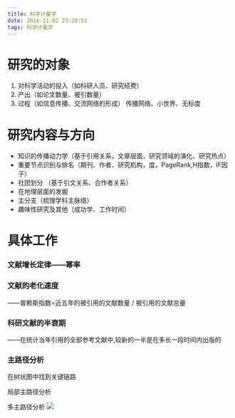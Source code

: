 ```yaml
---
title: 科学计量学
date: 2016-11-02 23:20:53
tags: 科学计量学
---
```


# 研究的对象
1. 对科学活动的投入（如科研人员、研究经费）
2. 产出（如论文数量、被引数量）
3. 过程（如信息传播、交流网络的形成）
传播网络、小世界、无标度
# 研究内容与方向
- 知识的传播动力学（基于引用关系，文章层面，研究领域的演化、研究热点）
- 重要节点识别与排名（期刊、作者、研究机构，度，PageRank,H指数，IF因子）
- 社团划分 （基于引文关系、合作者关系）
- 在地理层面的发掘
- 主分支（梳理学科主脉络）
- 趣味性研究及其他（成功学、工作时间）

# 具体工作
### 文献增长定律——幂率

### 文献的老化速度
——普赖斯指数=近五年的被引用的文献数量 / 被引用的文献总量


### 科研文献的半衰期
——在统计当年引用的全部参考文献中,较新的一半是在多长一段时间内出版的
### 主路径分析
在树状图中找到关键链路

局部主路径分析

多主路径分析
![](http://imglf1.nosdn.127.net/img/Q20zbTVFMnRqRVhoQUIyaStSeWUyYk12aFczOGJWeGNleEhyVEpYa0NTYzlyeGhGSDRnK1hBPT0.png?imageView&thumbnail=1680x0&quality=96&stripmeta=0&type=jpg)
